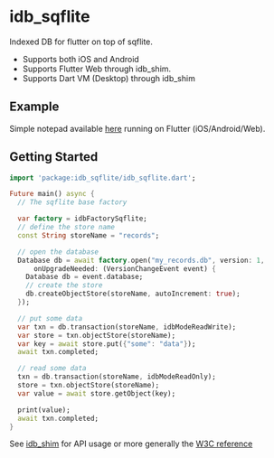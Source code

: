 # idb_sqflite

Indexed DB for flutter on top of sqflite.

* Supports both iOS and Android
* Supports Flutter Web through idb_shim.
* Supports Dart VM (Desktop) through idb_shim

## Example

Simple notepad available [here](https://github.com/alextekartik/flutter_app_example/tree/master/notepad) running on
Flutter (iOS/Android/Web).

## Getting Started

```dart
import 'package:idb_sqflite/idb_sqflite.dart';

Future main() async {
  // The sqflite base factory

  var factory = idbFactorySqflite;
  // define the store name
  const String storeName = "records";

  // open the database
  Database db = await factory.open("my_records.db", version: 1,
      onUpgradeNeeded: (VersionChangeEvent event) {
    Database db = event.database;
    // create the store
    db.createObjectStore(storeName, autoIncrement: true);
  });

  // put some data
  var txn = db.transaction(storeName, idbModeReadWrite);
  var store = txn.objectStore(storeName);
  var key = await store.put({"some": "data"});
  await txn.completed;

  // read some data
  txn = db.transaction(storeName, idbModeReadOnly);
  store = txn.objectStore(storeName);
  var value = await store.getObject(key);

  print(value);
  await txn.completed;
}
```

See [idb_shim](https://github.com/tekartik/idb_shim.dart) for API usage or more generally the 
[W3C reference](https://www.w3.org/TR/IndexedDB-2/) 

